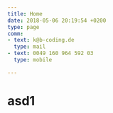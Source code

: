 ```yaml
---
title: Home
date: 2018-05-06 20:19:54 +0200
type: page
comm:
- text: k@b-coding.de
  type: mail
- text: 0049 160 964 592 03
  type: mobile

---
```

# asd1